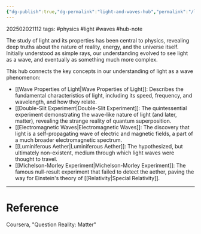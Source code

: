 ```yaml
---
{"dg-publish":true,"dg-permalink":"light-and-waves-hub","permalink":"/light-and-waves-hub/"}
---
```



202502021112
tags: #physics #light #waves #hub-note

The study of light and its properties has been central to physics, revealing deep truths about the nature of reality, energy, and the universe itself. Initially understood as simple rays, our understanding evolved to see light as a wave, and eventually as something much more complex.

This hub connects the key concepts in our understanding of light as a wave phenomenon:

- [[Wave Properties of Light\|Wave Properties of Light]]: Describes the fundamental characteristics of light, including its speed, frequency, and wavelength, and how they relate.
- [[Double-Slit Experiment\|Double-Slit Experiment]]: The quintessential experiment demonstrating the wave-like nature of light (and later, matter), revealing the strange reality of quantum superposition.
- [[Electromagnetic Waves\|Electromagnetic Waves]]: The discovery that light is a self-propagating wave of electric and magnetic fields, a part of a much broader electromagnetic spectrum.
- [[Luminiferous Aether\|Luminiferous Aether]]: The hypothesized, but ultimately non-existent, medium through which light waves were thought to travel.
- [[Michelson-Morley Experiment\|Michelson-Morley Experiment]]: The famous null-result experiment that failed to detect the aether, paving the way for Einstein's theory of [[Relativity\|Special Relativity]].

---

# Reference

Coursera, "Question Reality: Matter"
